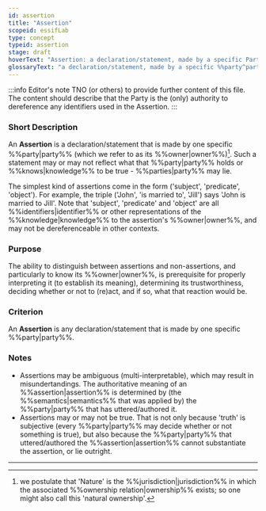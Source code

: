 ```yaml
---
id: assertion
title: "Assertion"
scopeid: essifLab
type: concept
typeid: assertion
stage: draft
hoverText: "Assertion: a declaration/statement, made by a specific Party, that something is the case."
glossaryText: "a declaration/statement, made by a specific %%party^party%%, that something is the case."
---
```


:::info Editor's note
TNO (or others) to provide further content of this file.
The content should describe that the Party is the (only) authority to dereference any identifiers used in the Assertion.
:::

### Short Description
An **Assertion** is a declaration/statement that is made by one specific %%party|party%% (which we refer to as its %%owner|owner%%)[^1]. Such a statement may or may not reflect what that %%party|party%% holds or %%knows|knowledge%% to be true - %%parties|party%% may lie.

The simplest kind of assertions come in the form ('subject', 'predicate', 'object'). For example, the triple ('John', 'is married to', 'Jill') says 'John is married to Jill'. Note that 'subject', 'predicate' and 'object' are all %%identifiers|identifier%% or other representations of the %%knowledge|knowledge%% to the assertion's %%owner|owner%%, and may not be dereferenceable in other contexts.

### Purpose
The ability to distinguish between assertions and non-assertions, and particularly to know its %%owner|owner%%, is prerequisite for properly interpreting it (to establish its meaning), determining its trustworthiness, deciding whether or not to (re)act, and if so, what that reaction would be.

### Criterion
An **Assertion** is any declaration/statement that is made by one specific %%party|party%%.

### Notes
- Assertions may be ambiguous (multi-interpretable), which may result in misundertandings. The authoritative meaning of an %%assertion|assertion%% is determined by (the %%semantics|semantics%% that was applied by) the %%party|party%% that has uttered/authored it.
- Assertions may or may not be true. That is not only because 'truth' is subjective (every %%party|party%% may decide whether or not something is true), but also because the %%party|party%% that uttered/authored the %%assertion|assertion%% cannot substantiate the assertion, or lie outright.

-----
[^1]: we postulate that 'Nature' is the %%jurisdiction|jurisdiction%% in which the associated %%ownership relation|ownership%% exists; so one might also call this 'natural ownership'.